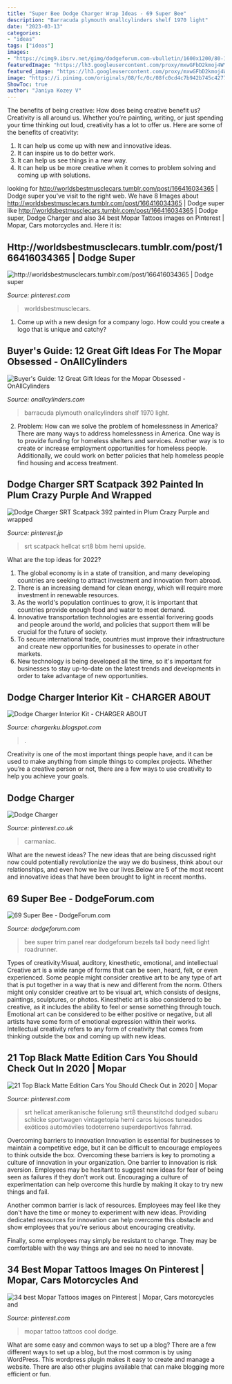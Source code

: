 ```yaml
---
title: "Super Bee Dodge Charger Wrap Ideas - 69 Super Bee"
description: "Barracuda plymouth onallcylinders shelf 1970 light"
date: "2023-03-13"
categories:
- "ideas"
tags: ["ideas"]
images:
- "https://cimg9.ibsrv.net/gimg/dodgeforum.com-vbulletin/1600x1200/80-1521488223935_1616814385_fb7f0481249b37e4410e192cebc2e2f20f4715b9.jpg"
featuredImage: "https://lh3.googleusercontent.com/proxy/mxwGFbD2kmoj4WYtagPscTT7TGR6P3cpAoQe-XUAIiG_d_8EWmulO6Hs5He26g6vSFhZiYxdzkHSL_IgWFw4Y7J1F7FE6za81Ur718C6nQR_2eAERLaZMTnXQIpC8Ask=w1200-h630-p-k-no-nu"
featured_image: "https://lh3.googleusercontent.com/proxy/mxwGFbD2kmoj4WYtagPscTT7TGR6P3cpAoQe-XUAIiG_d_8EWmulO6Hs5He26g6vSFhZiYxdzkHSL_IgWFw4Y7J1F7FE6za81Ur718C6nQR_2eAERLaZMTnXQIpC8Ask=w1200-h630-p-k-no-nu"
image: "https://i.pinimg.com/originals/08/fc/0c/08fc0cd4c7b942b745c427739177c975.jpg"
ShowToc: true
author: "Janiya Kozey V"
---
```



The benefits of being creative: How does being creative benefit us?
Creativity is all around us. Whether you’re painting, writing, or just spending your time thinking out loud, creativity has a lot to offer us. Here are some of the benefits of creativity: 
1. It can help us come up with new and innovative ideas.
2. It can inspire us to do better work.
3. It can help us see things in a new way.
4. It can help us be more creative when it comes to problem solving and coming up with solutions.

	

		
looking for http://worldsbestmusclecars.tumblr.com/post/166416034365 | Dodge super you've visit to the right web. We have 8 Images about http://worldsbestmusclecars.tumblr.com/post/166416034365 | Dodge super like http://worldsbestmusclecars.tumblr.com/post/166416034365 | Dodge super, Dodge Charger and also 34 best Mopar Tattoos images on Pinterest | Mopar, Cars motorcycles and. Here it is:
		
    
## Http://worldsbestmusclecars.tumblr.com/post/166416034365 | Dodge Super

<img loading=lazy src="https://i.pinimg.com/originals/08/fc/0c/08fc0cd4c7b942b745c427739177c975.jpg" onerror="this.onerror=null;this.src='https://tse1.mm.bing.net/th?id=OIP.tvSG-ubRZx6ZpYfkwISrCQHaEL&amp;pid=15.1';" alt="http://worldsbestmusclecars.tumblr.com/post/166416034365 | Dodge super">

_Source: pinterest.com_

>worldsbestmusclecars. 

	

1. Come up with a new design for a company logo. How could you create a logo that is unique and catchy?

    
## Buyer&#039;s Guide: 12 Great Gift Ideas For The Mopar Obsessed - OnAllCylinders

<img loading=lazy src="https://www.onallcylinders.com/wp-content/uploads/2018/12/13/1970-Plymouth-Barracuda-Light-Up-Shelf.jpg" onerror="this.onerror=null;this.src='https://tse4.mm.bing.net/th?id=OIP.l20vo5G7y89kTX8Pq0gqXAHaE8&amp;pid=15.1';" alt="Buyer&#039;s Guide: 12 Great Gift Ideas for the Mopar Obsessed - OnAllCylinders">

_Source: onallcylinders.com_

>barracuda plymouth onallcylinders shelf 1970 light. 

	

2. Problem:
How can we solve the problem of homelessness in America?
There are many ways to address homelessness in America. One way is to provide funding for homeless shelters and services. Another way is to create or increase employment opportunities for homeless people. Additionally, we could work on better policies that help homeless people find housing and access treatment.

    
## Dodge Charger SRT Scatpack 392 Painted In Plum Crazy Purple And Wrapped

<img loading=lazy src="https://i.pinimg.com/originals/b0/0f/97/b00f97ba3011f05f1fa6ae1213704086.jpg" onerror="this.onerror=null;this.src='https://tse1.mm.bing.net/th?id=OIP.ifV-ZBgm_LJtyjuR2mi7PAHaFi&amp;pid=15.1';" alt="Dodge Charger SRT Scatpack 392 painted in Plum Crazy Purple and wrapped">

_Source: pinterest.jp_

>srt scatpack hellcat srt8 bbm hemi upside. 

	

What are the top ideas for 2022?
1. The global economy is in a state of transition, and many developing countries are seeking to attract investment and innovation from abroad.
2. There is an increasing demand for clean energy, which will require more investment in renewable resources.
3. As the world's population continues to grow, it is important that countries provide enough food and water to meet demand.
4. Innovative transportation technologies are essential forivering goods and people around the world, and policies that support them will be crucial for the future of society.
5. To secure international trade, countries must improve their infrastructure and create new opportunities for businesses to operate in other markets.
6. New technology is being developed all the time, so it's important for businesses to stay up-to-date on the latest trends and developments in order to take advantage of new opportunities.

    
## Dodge Charger Interior Kit - CHARGER ABOUT

<img loading=lazy src="https://lh3.googleusercontent.com/proxy/mxwGFbD2kmoj4WYtagPscTT7TGR6P3cpAoQe-XUAIiG_d_8EWmulO6Hs5He26g6vSFhZiYxdzkHSL_IgWFw4Y7J1F7FE6za81Ur718C6nQR_2eAERLaZMTnXQIpC8Ask=w1200-h630-p-k-no-nu" onerror="this.onerror=null;this.src='https://tse1.mm.bing.net/th?id=OIP.ogJa_38xJgjvKCKc-i7-4wHaFL&amp;pid=15.1';" alt="Dodge Charger Interior Kit - CHARGER ABOUT">

_Source: chargerku.blogspot.com_

>. 

	

Creativity is one of the most important things people have, and it can be used to make anything from simple things to complex projects. Whether you’re a creative person or not, there are a few ways to use creativity to help you achieve your goals.

    
## Dodge Charger

<img loading=lazy src="https://i.pinimg.com/736x/b4/b4/7f/b4b47f4edb70b660cbab1102c2cf5376.jpg" onerror="this.onerror=null;this.src='https://tse3.mm.bing.net/th?id=OIP.ZLVXKWTaF_elOOoYxwHBrgHaE9&amp;pid=15.1';" alt="Dodge Charger">

_Source: pinterest.co.uk_

>carmaniac. 

	

What are the newest ideas?
The new ideas that are being discussed right now could potentially revolutionize the way we do business, think about our relationships, and even how we live our lives.Below are 5 of the most recent and innovative ideas that have been brought to light in recent months.

    
## 69 Super Bee - DodgeForum.com

<img loading=lazy src="https://cimg9.ibsrv.net/gimg/dodgeforum.com-vbulletin/1600x1200/80-1521488223935_1616814385_fb7f0481249b37e4410e192cebc2e2f20f4715b9.jpg" onerror="this.onerror=null;this.src='https://tse2.mm.bing.net/th?id=OIP.SjjBqkkldmLHwZxYVM6j-QHaFj&amp;pid=15.1';" alt="69 Super Bee - DodgeForum.com">

_Source: dodgeforum.com_

>bee super trim panel rear dodgeforum bezels tail body need light roadrunner. 

	

Types of creativity:Visual, auditory, kinesthetic, emotional, and intellectual
Creative art is a wide range of forms that can be seen, heard, felt, or even experienced. Some people might consider creative art to be any type of art that is put together in a way that is new and different from the norm. Others might only consider creative art to be visual art, which consists of designs, paintings, sculptures, or photos. Kinesthetic art is also considered to be creative, as it includes the ability to feel or sense something through touch. Emotional art can be considered to be either positive or negative, but all artists have some form of emotional expression within their works. Intellectual creativity refers to any form of creativity that comes from thinking outside the box and coming up with new ideas.

    
## 21 Top Black Matte Edition Cars You Should Check Out In 2020 | Mopar

<img loading=lazy src="https://i.pinimg.com/736x/b3/4a/91/b34a9154a1fcfb52dd6a58fcf57a988d.jpg" onerror="this.onerror=null;this.src='https://tse2.mm.bing.net/th?id=OIP.yj5yKO0my860levaGj-mkQHaJ4&amp;pid=15.1';" alt="21 Top Black Matte Edition Cars You Should Check Out in 2020 | Mopar">

_Source: pinterest.com_

>srt hellcat amerikanische folierung srt8 theunstitchd dodged subaru schicke sportwagen vintagetopia hemi caros lujosos tuneados exóticos automóviles todoterreno superdeportivos fahrrad. 

	

Overcoming barriers to innovation
Innovation is essential for businesses to maintain a competitive edge, but it can be difficult to encourage employees to think outside the box. Overcoming these barriers is key to promoting a culture of innovation in your organization.
One barrier to innovation is risk aversion. Employees may be hesitant to suggest new ideas for fear of being seen as failures if they don't work out. Encouraging a culture of experimentation can help overcome this hurdle by making it okay to try new things and fail.

Another common barrier is lack of resources. Employees may feel like they don't have the time or money to experiment with new ideas. Providing dedicated resources for innovation can help overcome this obstacle and show employees that you're serious about encouraging creativity.

Finally, some employees may simply be resistant to change. They may be comfortable with the way things are and see no need to innovate.

    
## 34 Best Mopar Tattoos Images On Pinterest | Mopar, Cars Motorcycles And

<img loading=lazy src="https://i.pinimg.com/736x/3e/39/8a/3e398a20b20531994120ae1801b39bf3--mopar.jpg" onerror="this.onerror=null;this.src='https://tse1.mm.bing.net/th?id=OIP.ZCBQlgOpseIyPX63vE_HRgHaJ4&amp;pid=15.1';" alt="34 best Mopar Tattoos images on Pinterest | Mopar, Cars motorcycles and">

_Source: pinterest.com_

>mopar tattoo tattoos cool dodge. 

	

What are some easy and common ways to set up a blog?
There are a few different ways to set up a blog, but the most common is by using WordPress. This wordpress plugin makes it easy to create and manage a website. There are also other plugins available that can make blogging more efficient or fun.


